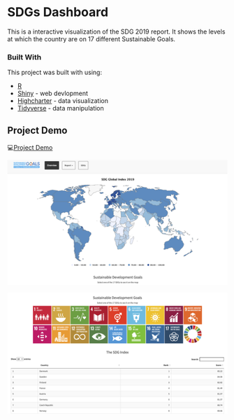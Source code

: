 # SDGs Dashboard

<!-- ABOUT THE PROJECT -->

This is a interactive visualization of the SDG 2019 report. It shows the levels at which the country are on 17 different Sustainable Goals.

### Built With

This project was built with using:

* [R](https://www.r-project.org/)
* [Shiny](https://shiny.rstudio.com/) - web devlopment
* [Highcharter](https://jkunst.com/highcharter/) - data visualization
* [Tidyverse](https://www.tidyverse.org/) - data manipulation

## Project Demo

💻[Project Demo](https://diwashrestha.shinyapps.io/SDG_Report_2019/)


![](https://github.com/diwashrestha/SDGs_Dashboard/blob/master/sdg1.png?raw=true)

![](https://github.com/diwashrestha/SDGs_Dashboard/blob/master/sdg2.png?raw=true)




